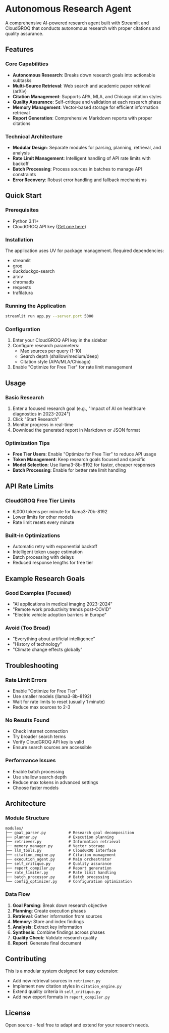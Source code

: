 # Autonomous Research Agent

A comprehensive AI-powered research agent built with Streamlit and CloudGROQ that conducts autonomous research with proper citations and quality assurance.

## Features

### Core Capabilities
- **Autonomous Research**: Breaks down research goals into actionable subtasks
- **Multi-Source Retrieval**: Web search and academic paper retrieval (arXiv)
- **Citation Management**: Supports APA, MLA, and Chicago citation styles
- **Quality Assurance**: Self-critique and validation at each research phase
- **Memory Management**: Vector-based storage for efficient information retrieval
- **Report Generation**: Comprehensive Markdown reports with proper citations

### Technical Architecture
- **Modular Design**: Separate modules for parsing, planning, retrieval, and analysis
- **Rate Limit Management**: Intelligent handling of API rate limits with backoff
- **Batch Processing**: Process sources in batches to manage API constraints
- **Error Recovery**: Robust error handling and fallback mechanisms

## Quick Start

### Prerequisites
- Python 3.11+
- CloudGROQ API key ([Get one here](https://console.groq.com/))

### Installation
The application uses UV for package management. Required dependencies:
- streamlit
- groq
- duckduckgo-search
- arxiv
- chromadb
- requests
- trafilatura

### Running the Application
```bash
streamlit run app.py --server.port 5000
```

### Configuration
1. Enter your CloudGROQ API key in the sidebar
2. Configure research parameters:
   - Max sources per query (1-10)
   - Search depth (shallow/medium/deep)
   - Citation style (APA/MLA/Chicago)
3. Enable "Optimize for Free Tier" for rate limit management

## Usage

### Basic Research
1. Enter a focused research goal (e.g., "Impact of AI on healthcare diagnostics in 2023-2024")
2. Click "Start Research"
3. Monitor progress in real-time
4. Download the generated report in Markdown or JSON format

### Optimization Tips
- **Free Tier Users**: Enable "Optimize for Free Tier" to reduce API usage
- **Token Management**: Keep research goals focused and specific
- **Model Selection**: Use llama3-8b-8192 for faster, cheaper responses
- **Batch Processing**: Enable for better rate limit handling

## API Rate Limits

### CloudGROQ Free Tier Limits
- 6,000 tokens per minute for llama3-70b-8192
- Lower limits for other models
- Rate limit resets every minute

### Built-in Optimizations
- Automatic retry with exponential backoff
- Intelligent token usage estimation
- Batch processing with delays
- Reduced response lengths for free tier

## Example Research Goals

### Good Examples (Focused)
- "AI applications in medical imaging 2023-2024"
- "Remote work productivity trends post-COVID"
- "Electric vehicle adoption barriers in Europe"

### Avoid (Too Broad)
- "Everything about artificial intelligence"
- "History of technology"
- "Climate change effects globally"

## Troubleshooting

### Rate Limit Errors
- Enable "Optimize for Free Tier"
- Use smaller models (llama3-8b-8192)
- Wait for rate limits to reset (usually 1 minute)
- Reduce max sources to 2-3

### No Results Found
- Check internet connection
- Try broader search terms
- Verify CloudGROQ API key is valid
- Ensure search sources are accessible

### Performance Issues
- Enable batch processing
- Use shallow search depth
- Reduce max tokens in advanced settings
- Choose faster models

## Architecture

### Module Structure
```
modules/
├── goal_parser.py          # Research goal decomposition
├── planner.py              # Execution planning
├── retriever.py            # Information retrieval
├── memory_manager.py       # Vector storage
├── llm_tools.py            # CloudGROQ interface
├── citation_engine.py      # Citation management
├── execution_agent.py      # Main orchestrator
├── self_critique.py        # Quality assurance
├── report_compiler.py      # Report generation
├── rate_limiter.py         # Rate limit handling
├── batch_processor.py      # Batch processing
└── config_optimizer.py     # Configuration optimization
```

### Data Flow
1. **Goal Parsing**: Break down research objective
2. **Planning**: Create execution phases
3. **Retrieval**: Gather information from sources
4. **Memory**: Store and index findings
5. **Analysis**: Extract key information
6. **Synthesis**: Combine findings across phases
7. **Quality Check**: Validate research quality
8. **Report**: Generate final document

## Contributing

This is a modular system designed for easy extension:
- Add new retrieval sources in `retriever.py`
- Implement new citation styles in `citation_engine.py`
- Extend quality criteria in `self_critique.py`
- Add new export formats in `report_compiler.py`

## License

Open source - feel free to adapt and extend for your research needs.